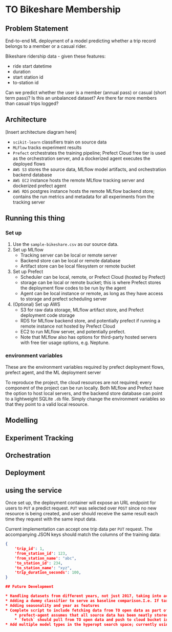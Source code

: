 # TO Bikeshare Membership

## Problem Statement

End-to-end ML deployment of a model predicting whether a trip record belongs to a member or a casual rider.

Bikeshare ridership data - given these features:

* ride start datetime
* duration
* start station id
* to-station id

Can we predict whether the user is a member (annual pass) or casual (short term pass)? Is this an unbalanced dataset? Are there far more members than casual trips logged?

## Architecture

[Insert architecture diagram here]

* `scikit-learn` classifiers train on source data
* `MLFlow` tracks experiment results
* `Prefect` orchestrates the training pipeline; Prefect Cloud free tier is used as the orchestration server, and a dockerized agent executes the deployed flows
* `AWS S3` stores the source data, MLflow model artifacts, and orchestration backend database
* `AWS EC2` instance hosts the remote MLflow tracking server and dockerized prefect agent
* `AWS RDS` postgres instance hosts the remote MLflow backend store; contains the run metrics and metadata for all experiments from the tracking server

## Running this thing

### Set up

1. Use the `sample-bikeshare.csv` as our source data.
2. Set up MLflow
	* Tracking server can be local or remote server
	* Backend store can be local or remote database
	* Artifact store can be local filesystem or remote bucket
3. Set up Prefect 
	* Scheduler can be local, remote, or Prefect Cloud (hosted by Prefect)
	* storage can be local or remote bucket; this is where Prefect stores the deployment flow codes to be run by the agent
	* Agent can be local instance or remote, as long as they have access to storage and prefect scheduling server
4. (Optional) Set up AWS
	* S3 for raw data storage, MLflow artifact store, and Prefect deployment code storage
	* RDS for MLflow backend store, and potentially prefect if running a remote instance not hosted by Prefect Cloud
	* EC2 to run MLflow server, and potentially prefect.
	* Note that MLflow also has options for third-party hosted servers with free tier usage options, e.g. Neptune.

### environment variables

These are the environment variables required by prefect deployment flows, prefect agent, and the ML deployment server

<list of env vars to set>
	
To reproduce the project, the cloud resources are not required; every component of the project can be run locally. Both MLflow and Prefect have the option to host local servers, and the backend store database can point to a lightweight SQLite `.db` file. Simply change the environment variables so that they point to a valid local resource.

## Modelling




## Experiment Tracking

## Orchestration

## Deployment

## using the service

Once set up, the deployment container will expose an URL endpoint for users to `PUT` a predict request. `PUT` was selected over `POST` since no new resource is being created, and user should receive the same result each time they request with the same input data.

Current implementation can accept one trip data per `PUT` request. The accompanying JSON keys should match the columns of the training data:

```json
{
    'trip_id': 1,
    'from_station_id': 123,
    'from_station_name': "abc",
    'to_station_id': 234,
    'to_station_name': "xyz",
    'trip_duration_seconds': 100,
} 

## Future Development

* Handling datasets from different years, not just 2017, taking into account the different column names and data fields
* Adding a dummy classifier to serve as baseline comparison.I.e. If target is 95% positive, the dummy classifier should predict positive 95% of the time. Will our trained classifier perform better?
* Adding seasonality and year as features
* Complete script to include fetching data from TO open data as part of the pipeline
    * prefect-agent assumes that all source data has been neatly stored on `to-bikeshare-data` bucket in `/source/<year>/<quarter>.csv` format
    * `fetch` should pull from TO open data and push to cloud bucket in that format.
* Add multiple model types in the hyperopt search space; currently using only random forest

